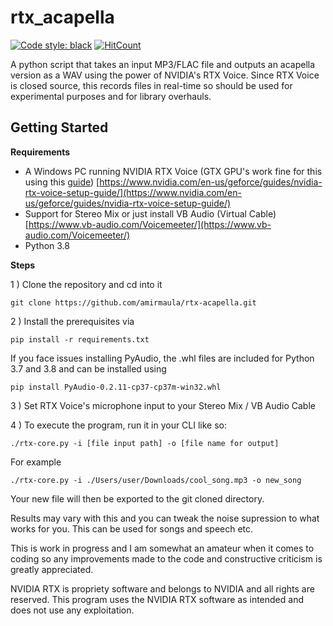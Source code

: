 
# rtx_acapella
[![Code style: black](https://img.shields.io/badge/code%20style-black-000000.svg)](https://github.com/psf/black) [![HitCount](http://hits.dwyl.com/amirmaula/rtx-acapella.svg)](http://hits.dwyl.com/amirmaula/rtx-acapella)



A python script that takes an input MP3/FLAC file and outputs an acapella version as a WAV using the power of NVIDIA's RTX Voice. Since RTX Voice is closed source, this records files in real-time so should be used for experimental purposes and for library overhauls.

## Getting Started

**Requirements**

 - A Windows PC running NVIDIA RTX Voice (GTX GPU's work fine for this using this [guide](https://www.windowscentral.com/how-enable-rtx-voice-all-nvidia-gpus-including-older-geforce-gtx-cards)) [https://www.nvidia.com/en-us/geforce/guides/nvidia-rtx-voice-setup-guide/](https://www.nvidia.com/en-us/geforce/guides/nvidia-rtx-voice-setup-guide/)
 - Support for Stereo Mix or just install VB Audio (Virtual Cable) [https://www.vb-audio.com/Voicemeeter/](https://www.vb-audio.com/Voicemeeter/)
 - Python 3.8


**Steps**

1 ) Clone the repository and cd into it

    git clone https://github.com/amirmaula/rtx-acapella.git

2 ) Install the prerequisites via

    pip install -r requirements.txt 

If you face issues installing PyAudio, the .whl files are included for Python 3.7 and 3.8 and can be installed using

    pip install PyAudio-0.2.11-cp37-cp37m-win32.whl

3 ) Set RTX Voice's microphone input to your Stereo Mix / VB Audio Cable

4 ) To execute the program, run it in your CLI like so:

    ./rtx-core.py -i [file input path] -o [file name for output]
   For example
   

    ./rtx-core.py -i ./Users/user/Downloads/cool_song.mp3 -o new_song


Your new file will then be exported to the git cloned directory. 


Results may vary with this and you can tweak the noise supression to what works for you. This can be used for songs and speech etc.


This is work in progress and I am somewhat an amateur when it comes to coding so any improvements made to the code and constructive criticism is greatly appreciated.


NVIDIA RTX is propriety software and belongs to NVIDIA and all rights are reserved. This program uses the NVIDIA RTX software as intended and does not use any exploitation.
